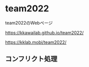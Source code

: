 # team2022
team2022のWebページ

https://kkawailab.github.io/team2022/

https://kklab.mobi/team2022/

## コンフリクト処理
